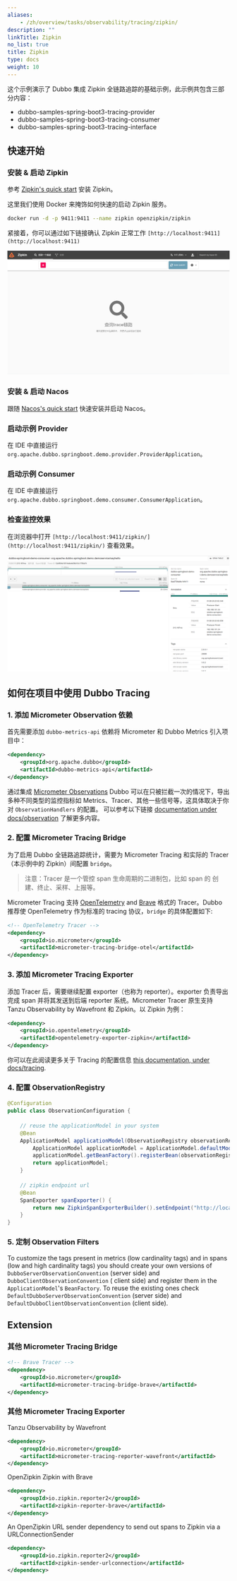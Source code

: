 ```yaml
---
aliases:
    - /zh/overview/tasks/observability/tracing/zipkin/
description: ""
linkTitle: Zipkin
no_list: true
title: Zipkin
type: docs
weight: 10
---
```


这个示例演示了 Dubbo 集成 Zipkin 全链路追踪的基础示例，此示例共包含三部分内容：
* dubbo-samples-spring-boot3-tracing-provider
* dubbo-samples-spring-boot3-tracing-consumer
* dubbo-samples-spring-boot3-tracing-interface


## 快速开始

### 安装 & 启动 Zipkin

参考 [Zipkin's quick start](https://zipkin.io/pages/quickstart.html) 安装 Zipkin。

这里我们使用 Docker 来掩饰如何快速的启动 Zipkin 服务。

```bash
docker run -d -p 9411:9411 --name zipkin openzipkin/zipkin
```

紧接着，你可以通过如下链接确认 Zipkin 正常工作 `[http://localhost:9411](http://localhost:9411)`

![zipkin_home](/imgs/v3/tasks/observability/tracing/zipkin_home.png)

### 安装 & 启动 Nacos

跟随 [Nacos's quick start](https://nacos.io/zh-cn/docs/v2/quickstart/quick-start.html) 快速安装并启动 Nacos。

### 启动示例 Provider

在 IDE 中直接运行 `org.apache.dubbo.springboot.demo.provider.ProviderApplication`。

### 启动示例 Consumer

在 IDE 中直接运行 `org.apache.dubbo.springboot.demo.consumer.ConsumerApplication`。

### 检查监控效果

在浏览器中打开 `[http://localhost:9411/zipkin/](http://localhost:9411/zipkin/)` 查看效果。

![zipkin.png](/imgs/v3/tasks/observability/tracing/zipkin.png)

## 如何在项目中使用 Dubbo Tracing

### 1. 添加 Micrometer Observation 依赖

首先需要添加 `dubbo-metrics-api`  依赖将 Micrometer 和 Dubbo Metrics 引入项目中：

```xml
<dependency>
    <groupId>org.apache.dubbo</groupId>
    <artifactId>dubbo-metrics-api</artifactId>
</dependency>
```

通过集成 [Micrometer Observations](https://micrometer.io/) Dubbo 可以在只被拦截一次的情况下，导出多种不同类型的监控指标如 Metrics、Tracer、其他一些信号等，这具体取决于你对 `ObservationHandlers` 的配置。 可以参考以下链接 [documentation under docs/observation](https://micrometer.io) 了解更多内容。

### 2. 配置 Micrometer Tracing Bridge

为了启用 Dubbo 全链路追踪统计，需要为 Micrometer Tracing 和实际的 Tracer（本示例中的 Zipkin）间配置 `bridge`。

> 注意：Tracer 是一个管控 span 生命周期的二进制包，比如 span 的 创建、终止、采样、上报等。

Micrometer Tracing 支持 [OpenTelemetry](https://github.com/open-telemetry/opentelemetry-java) and [Brave](https://github.com/openzipkin/brave) 格式的 Tracer。Dubbo 推荐使 OpenTelemetry 作为标准的 tracing 协议，`bridge`  的具体配置如下:

```xml
<!-- OpenTelemetry Tracer -->
<dependency>
    <groupId>io.micrometer</groupId>
    <artifactId>micrometer-tracing-bridge-otel</artifactId>
</dependency>
```

### 3. 添加 Micrometer Tracing Exporter

添加 Tracer 后，需要继续配置 exporter（也称为 reporter）。exporter 负责导出完成 span 并将其发送到后端 reporter 系统。Micrometer Tracer 原生支持 Tanzu Observability by Wavefront 和 Zipkin。以 Zipkin 为例：

```xml
<dependency>
    <groupId>io.opentelemetry</groupId>
    <artifactId>opentelemetry-exporter-zipkin</artifactId>
</dependency>
```

你可以在此阅读更多关于 Tracing 的配置信息 [this documentation, under docs/tracing](https://micrometer.io/).

### 4. 配置 ObservationRegistry

```java
@Configuration
public class ObservationConfiguration {

    // reuse the applicationModel in your system
    @Bean
    ApplicationModel applicationModel(ObservationRegistry observationRegistry) {
        ApplicationModel applicationModel = ApplicationModel.defaultModel();
        applicationModel.getBeanFactory().registerBean(observationRegistry);
        return applicationModel;
    }

    // zipkin endpoint url
    @Bean
    SpanExporter spanExporter() {
        return new ZipkinSpanExporterBuilder().setEndpoint("http://localhost:9411/api/v2/spans").build();
    }
}
```

### 5. 定制 Observation Filters

To customize the tags present in metrics (low cardinality tags) and in spans (low and high cardinality tags) you should
create your own versions of `DubboServerObservationConvention` (server side) and `DubboClientObservationConvention` (
client side) and register them in the `ApplicationModel`'s `BeanFactory`. To reuse the existing ones
check `DefaultDubboServerObservationConvention` (server side) and `DefaultDubboClientObservationConvention` (client
side).



## Extension

### 其他 Micrometer Tracing Bridge

```xml
<!-- Brave Tracer -->
<dependency>
    <groupId>io.micrometer</groupId>
    <artifactId>micrometer-tracing-bridge-brave</artifactId>
</dependency>
```



### 其他 Micrometer Tracing Exporter

Tanzu Observability by Wavefront

```xml
<dependency>
    <groupId>io.micrometer</groupId>
    <artifactId>micrometer-tracing-reporter-wavefront</artifactId>
</dependency>
```

OpenZipkin Zipkin with Brave

```xml
<dependency>
    <groupId>io.zipkin.reporter2</groupId>
    <artifactId>zipkin-reporter-brave</artifactId>
</dependency>
```

An OpenZipkin URL sender dependency to send out spans to Zipkin via a URLConnectionSender

```xml
<dependency>
    <groupId>io.zipkin.reporter2</groupId>
    <artifactId>zipkin-sender-urlconnection</artifactId>
</dependency>
```